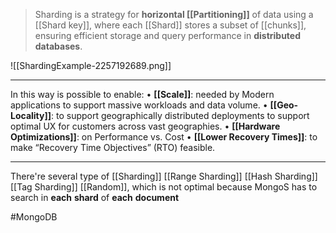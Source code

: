 >Sharding is a strategy for **horizontal [[Partitioning]]** of data using a [[Shard key]], where each [[Shard]] stores a subset of [[chunks]], ensuring efficient storage and query performance in **distributed databases**.

![[ShardingExample-2257192689.png]]

---
In this way is possible to enable:
	• **[[Scale]]**: needed by Modern applications to support massive
	workloads and data volume.
	• **[[Geo-Locality]]**: to support geographically distributed deployments to
	support optimal UX for customers across vast geographies.
	• **[[Hardware Optimizations]]**: on Performance vs. Cost
	• **[[Lower Recovery Times]]**: to make “Recovery Time Objectives” (RTO)
	feasible.

---
There're several type of [[Sharding]]
	[[Range Sharding]]
	[[Hash Sharding]]
	[[Tag Sharding]]
	[[Random]], which is not optimal because MongoS has to search in **each** **shard** of **each** **document**

#MongoDB